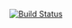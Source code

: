 [![Build Status](https://travis-ci.org/Wizyma/express-routes-manager.svg?branch=master)](https://travis-ci.org/Wizyma/express-routes-manager)

